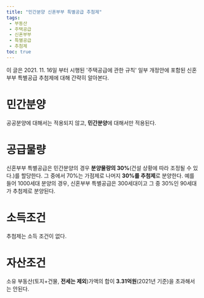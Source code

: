 ```yaml
---
title: "민간분양 신혼부부 특별공급 추첨제"
tags:
 - 부동산
 - 주택공급
 - 신혼부부
 - 특별공급
 - 추첨제
toc: true
---
```


 이 글은 2021. 11. 16일 부터 시행된 '주택공급에 관한 규칙' 일부 개정안에 포함된 신혼부부 특별공급 추첨제에 대해 간략히 알아본다.

# 민간분양
 공공분양에 대해서는 적용되지 않고, **민간분양**에 대해서만 적용된다.

# 공급물량
 신혼부부 특별공급은 민간분양의 경우 **분양물량의 30%**(건설 상황에 따라 조정될 수 있다.)를 할당한다. 그 중에서 70%는 가점제로 나머지 **30%를 추첨제**로 분양한다. 예를들어 1000세대 분양의 경우, 신혼부부 특별공급은 300세대이고 그 중 30%인 90세대가 추첨제로 분양된다.

# 소득조건
 추첨제는 소득 조건이 없다.

# 자산조건
 소유 부동산(토지+건물, **전세는 제외**)가액의 합이 **3.31억원**(2021년 기준)을 초과해서는 안된다.

